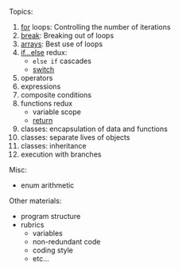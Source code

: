 Topics:
1. [for](https://developer.mozilla.org/en-US/docs/Web/JavaScript/Reference/Statements/for) loops: Controlling the number of iterations  
2. [break](https://developer.mozilla.org/en-US/docs/Web/JavaScript/Reference/Statements/break): Breaking out of loops    
3. [arrays](https://makecode.microbit.org/javascript/types): Best use of loops    
4. [if...else](https://developer.mozilla.org/en-US/docs/Web/JavaScript/Reference/Statements/if...else) redux: 
   - `else if` cascades  
   - [switch](https://developer.mozilla.org/en-US/docs/Web/JavaScript/Reference/Statements/switch)  
5. operators  
6. expressions  
7. composite conditions
8. functions redux
   - variable scope  
   - [return](https://developer.mozilla.org/en-US/docs/Web/JavaScript/Reference/Statements/return)  
9. classes: encapsulation of data and functions    
10. classes: separate lives of objects  
11. classes: inheritance   
12. execution with branches  

Misc:
- enum arithmetic  

Other materials:
- program structure  
- rubrics  
  - variables  
  - non-redundant code  
  - coding style
  - etc...
